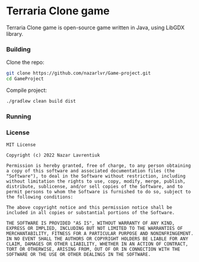 # Terraria Clone game


Terraria Clone game is open-source game written in Java, using LibGDX library.

### Building

Clone the repo:

```bash
git clone https://github.com/nazarlvr/Game-project.git
cd GameProject
```

Compile project:

```bash
./gradlew clean build dist
```

### Running





### License

```
MIT License

Copyright (c) 2022 Nazar Lavrentiuk

Permission is hereby granted, free of charge, to any person obtaining a copy of this software and associated documentation files (the "Software"), to deal in the Software without restriction, including without limitation the rights to use, copy, modify, merge, publish, distribute, sublicense, and/or sell copies of the Software, and to permit persons to whom the Software is furnished to do so, subject to the following conditions:

The above copyright notice and this permission notice shall be included in all copies or substantial portions of the Software.

THE SOFTWARE IS PROVIDED "AS IS", WITHOUT WARRANTY OF ANY KIND, EXPRESS OR IMPLIED, INCLUDING BUT NOT LIMITED TO THE WARRANTIES OF MERCHANTABILITY, FITNESS FOR A PARTICULAR PURPOSE AND NONINFRINGEMENT. IN NO EVENT SHALL THE AUTHORS OR COPYRIGHT HOLDERS BE LIABLE FOR ANY CLAIM, DAMAGES OR OTHER LIABILITY, WHETHER IN AN ACTION OF CONTRACT, TORT OR OTHERWISE, ARISING FROM, OUT OF OR IN CONNECTION WITH THE SOFTWARE OR THE USE OR OTHER DEALINGS IN THE SOFTWARE.
```
